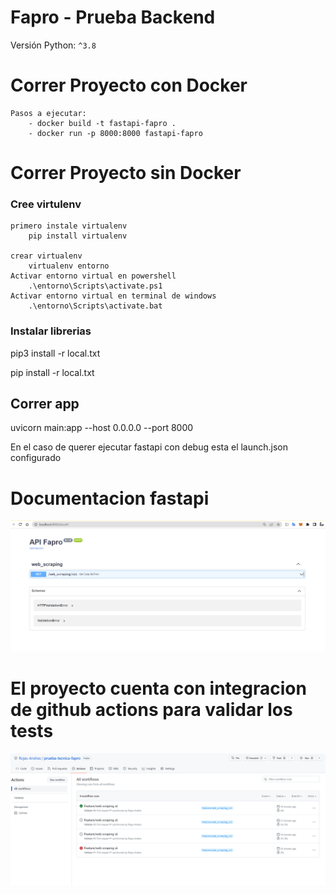 # Fapro - Prueba Backend
Versión Python: `^3.8`
# Correr Proyecto con Docker
    Pasos a ejecutar:
        - docker build -t fastapi-fapro .
        - docker run -p 8000:8000 fastapi-fapro
# Correr Proyecto sin Docker

### Cree virtulenv
    primero instale virtualenv
        pip install virtualenv

    crear virtualenv
        virtualenv entorno
    Activar entorno virtual en powershell
        .\entorno\Scripts\activate.ps1
    Activar entorno virtual en terminal de windows
        .\entorno\Scripts\activate.bat


### Instalar librerias


pip3 install -r local.txt

pip install -r local.txt

## Correr app

uvicorn main:app --host 0.0.0.0 --port 8000


En el caso de querer ejecutar fastapi con debug esta el launch.json configurado


# Documentacion fastapi

![](images/Documentation_fastapi.png)

# El proyecto cuenta con integracion de github actions para validar los tests

![](images/github_actions.png)
